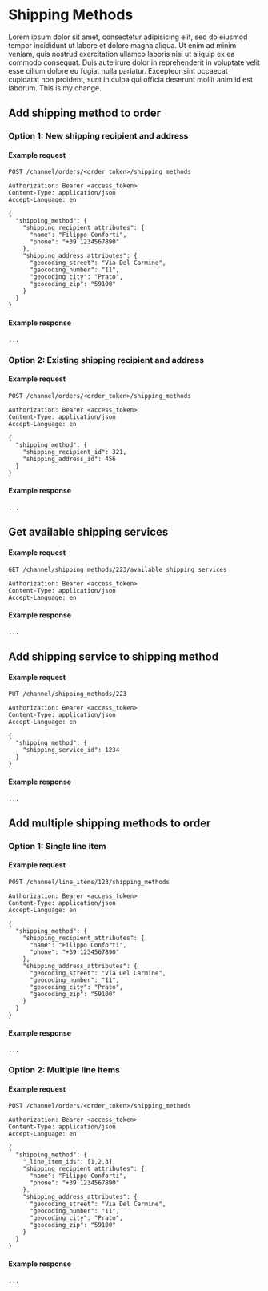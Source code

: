 # Shipping Methods

Lorem ipsum dolor sit amet, consectetur adipisicing elit, sed do eiusmod
tempor incididunt ut labore et dolore magna aliqua. Ut enim ad minim veniam,
quis nostrud exercitation ullamco laboris nisi ut aliquip ex ea commodo
consequat. Duis aute irure dolor in reprehenderit in voluptate velit esse
cillum dolore eu fugiat nulla pariatur. Excepteur sint occaecat cupidatat non
proident, sunt in culpa qui officia deserunt mollit anim id est laborum. This is my change.

## Add shipping method to order

### Option 1: New shipping recipient and address

#### Example request

```http
POST /channel/orders/<order_token>/shipping_methods

Authorization: Bearer <access_token>
Content-Type: application/json
Accept-Language: en

{
  "shipping_method": {
    "shipping_recipient_attributes": {
      "name": "Filippo Conforti",
      "phone": "+39 1234567890"
    },
    "shipping_address_attributes": {
      "geocoding_street": "Via Del Carmine",
      "geocoding_number": "11",
      "geocoding_city": "Prato",
      "geocoding_zip": "59100"
    }
  } 
}
```

#### Example response
```http
...
```

### Option 2: Existing shipping recipient and address

#### Example request

```http
POST /channel/orders/<order_token>/shipping_methods

Authorization: Bearer <access_token>
Content-Type: application/json
Accept-Language: en

{
  "shipping_method": {
    "shipping_recipient_id": 321,
    "shipping_address_id": 456
  } 
}
```

#### Example response
```http
...
```

## Get available shipping services

#### Example request

```http
GET /channel/shipping_methods/223/available_shipping_services

Authorization: Bearer <access_token>
Content-Type: application/json
Accept-Language: en
```

#### Example response
```http
...
```

## Add shipping service to shipping method

#### Example request

```http
PUT /channel/shipping_methods/223

Authorization: Bearer <access_token>
Content-Type: application/json
Accept-Language: en

{
  "shipping_method": {
    "shipping_service_id": 1234
  } 
}
```

#### Example response
```http
...
```

## Add multiple shipping methods to order

### Option 1: Single line item

#### Example request

```http
POST /channel/line_items/123/shipping_methods

Authorization: Bearer <access_token>
Content-Type: application/json
Accept-Language: en

{
  "shipping_method": {
    "shipping_recipient_attributes": {
      "name": "Filippo Conforti",
      "phone": "+39 1234567890"
    },
    "shipping_address_attributes": {
      "geocoding_street": "Via Del Carmine",
      "geocoding_number": "11",
      "geocoding_city": "Prato",
      "geocoding_zip": "59100"
    }
  } 
}
```

#### Example response
```http
...
```

### Option 2: Multiple line items

#### Example request

```http
POST /channel/orders/<order_token>/shipping_methods

Authorization: Bearer <access_token>
Content-Type: application/json
Accept-Language: en

{
  "shipping_method": {
    "_line_item_ids": [1,2,3],
    "shipping_recipient_attributes": {
      "name": "Filippo Conforti",
      "phone": "+39 1234567890"
    },
    "shipping_address_attributes": {
      "geocoding_street": "Via Del Carmine",
      "geocoding_number": "11",
      "geocoding_city": "Prato",
      "geocoding_zip": "59100"
    }
  } 
}
```

#### Example response
```http
...
```